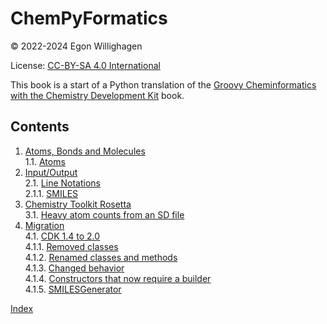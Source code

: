 <!--- THIS FILE IS AUTOGENERATED. DO NOT EDIT IT. -->

<script type="application/ld+json">
{
  "@context": "http://schema.org",
  "@type": "Book",
  "inLanguage": "en-US",
  "name": "chempyformatics",
  "publisher": {
    "@type": "Organization",
    "name": "GitHub"
  },
  "copyrightYear": "2022-2024",
  "discussionUrl": "https://github.com/egonw/chempyformatics/discussions"
}
</script>

# ChemPyFormatics

© 2022-2024 Egon Willighagen

License: [CC-BY-SA 4.0 International](https://creativecommons.org/licenses/by-sa/4.0/)

This book is a start of a Python translation of the
[Groovy Cheminformatics with the Chemistry Development Kit](https://egonw.github.io/cdkbook/) book.

## Contents

1. [Atoms, Bonds and Molecules](atomsbonds.md) <br />
1.1. [Atoms](atomsbonds.md#atoms) <br />
2. [Input/Output](io.md) <br />
2.1. [Line Notations](io.md#line-notations) <br />
2.1.1. [SMILES](io.md#smiles) <br />
3. [Chemistry Toolkit Rosetta](ctr.md) <br />
3.1. [Heavy atom counts from an SD file](ctr.md#heavy-atom-counts-from-an-sd-file) <br />
4. [Migration](migration.md) <br />
4.1. [CDK 1.4 to 2.0](migration.md#cdk-14-to-20) <br />
4.1.1. [Removed classes](migration.md#removed-classes) <br />
4.1.2. [Renamed classes and methods](migration.md#renamed-classes-and-methods) <br />
4.1.3. [Changed behavior](migration.md#changed-behavior) <br />
4.1.4. [Constructors that now require a builder](migration.md#constructors-that-now-require-a-builder) <br />
4.1.5. [SMILESGenerator](migration.md#smilesgenerator) <br />

[Index](indexList.md) <br />
